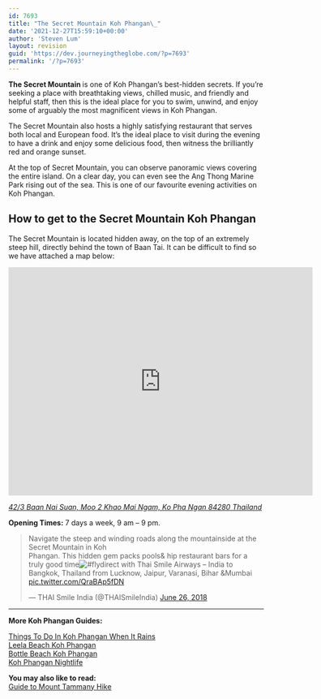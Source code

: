 ```yaml
---
id: 7693
title: "The Secret Mountain Koh Phangan\_"
date: '2021-12-27T15:59:10+00:00'
author: 'Steven Lum'
layout: revision
guid: 'https://dev.journeyingtheglobe.com/?p=7693'
permalink: '/?p=7693'
---
```


**<span data-preserver-spaces="true">The Secret Mountain </span>**<span data-preserver-spaces="true">is one of Koh Phangan’s best-hidden secrets. If you’re seeking a place with breathtaking views, chilled music, and friendly and helpful staff, then this is the ideal place for you to swim, unwind, and enjoy some of arguably the most magnificent views in Koh Phangan.</span>

<span data-preserver-spaces="true">The Secret Mountain also hosts a highly satisfying restaurant that serves both local and European food. It’s the ideal place to visit during the evening to have a drink and enjoy some delicious food, then witness the brilliantly red and orange sunset. </span>

<span data-preserver-spaces="true">At the top of Secret Mountain, you can observe panoramic views covering the entire island. On a clear day, you can even see the Ang Thong Marine Park rising out of the sea. This is one of our favourite evening activities on Koh Phangan.</span>

## How to get to the Secret Mountain Koh Phangan

The Secret Mountain is located hidden away, on the top of an extremely steep hill, directly behind the town of Baan Tai. It can be difficult to find so we have attached a map below:

<iframe allowfullscreen="allowfullscreen" frameborder="0" height="450" loading="lazy" src="https://www.google.com/maps/embed?pb=!1m18!1m12!1m3!1d56682.933937582406!2d100.00442979574864!3d9.726950243619898!2m3!1f0!2f0!3f0!3m2!1i1024!2i768!4f13.1!3m3!1m2!1s0x3054fdc674e7f947%3A0x232a1fd74465b8e1!2sSecret+Mountain!5e0!3m2!1sen!2suk!4v1557665364404!5m2!1sen!2suk" style="border: 0;" width="600"></iframe>

[*42/3 Baan Nai Suan, Moo 2 Khao Mai Ngam, Ko Pha Ngan 84280 Thailand*](https://goo.gl/maps/vofhLQzLGs2Rug1p9)

**Opening Times:** 7 days a week, 9 am – 9 pm.

> Navigate the steep and winding roads along the mountainside at the Secret Mountain in Koh  
> Phangan. This hidden gem packs pools&amp; hip restaurant bars for a truly good time![\#flydirect](https://twitter.com/hashtag/flydirect?src=hash&ref_src=twsrc%5Etfw) with Thai Smile Airways – India to  
> Bangkok, Thailand from Lucknow, Jaipur, Varanasi, Bihar &amp;Mumbai [pic.twitter.com/QraBAp5fDN](https://t.co/QraBAp5fDN)
> 
> — THAI Smile India (@THAISmileIndia) [June 26, 2018](https://twitter.com/THAISmileIndia/status/1011560813189050368?ref_src=twsrc%5Etfw)

<script async="" charset="utf-8" src="https://platform.twitter.com/widgets.js"></script>

- - - - - -

**More Koh Phangan Guides:**

[Things To Do In Koh Phangan When It Rains](https://dev.journeyingtheglobe.com/things-to-do-in-koh-phangan-when-it-rains/)  
[Leela Beach Koh Phangan](https://dev.journeyingtheglobe.com/leela-beach-koh-phangan/)  
[Bottle Beach Koh Phangan](https://dev.journeyingtheglobe.com/bottle-beach-koh-phangan/)  
[Koh Phangan Nightlife](https://dev.journeyingtheglobe.com/koh-phangan-nightlife/)

**You may also like to read:**  
[Guide to Mount Tammany Hike](https://dev.journeyingtheglobe.com/the-mount-tammany-hike/)
